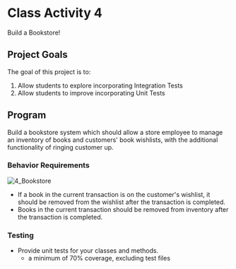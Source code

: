 # Class Activity 4
Build a Bookstore!

## Project Goals
The goal of this project is to:
1. Allow students to explore incorporating Integration Tests
2. Allow students to improve incorporating Unit Tests

## Program
Build a bookstore system which should allow a store employee to manage an inventory of books and customers' book wishlists, with the additional functionality of ringing customer up. 

### Behavior Requirements 
![4_Bookstore](https://github.com/user-attachments/assets/8f955304-72ff-44c4-9221-c6f684d04ac6)
- If a book in the current transaction is on the customer's wishlist, it should be removed from the wishlist after the transaction is completed.
- Books in the current transaction should be removed from inventory after the transaction is completed.

### Testing
- Provide unit tests for your classes and methods.
  - a minimum of 70% coverage, excluding test files
